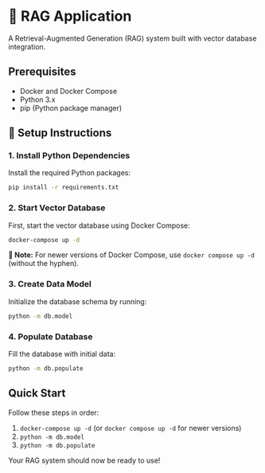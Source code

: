 # 🧠 RAG Application

A Retrieval-Augmented Generation (RAG) system built with vector database integration.

## Prerequisites

- Docker and Docker Compose
- Python 3.x
- pip (Python package manager)

## 🚀 Setup Instructions

### 1. Install Python Dependencies

Install the required Python packages:

```bash
pip install -r requirements.txt
```


### 2. Start Vector Database

First, start the vector database using Docker Compose:

```bash
docker-compose up -d
```

**📌 Note:** For newer versions of Docker Compose, use `docker compose up -d` (without the hyphen).

### 3. Create Data Model

Initialize the database schema by running:

```bash
python -m db.model
```

### 4. Populate Database

Fill the database with initial data:

```bash
python -m db.populate
```

## Quick Start

Follow these steps in order:

1. `docker-compose up -d` (or `docker compose up -d` for newer versions)
2. `python -m db.model`
3. `python -m db.populate`

Your RAG system should now be ready to use!































